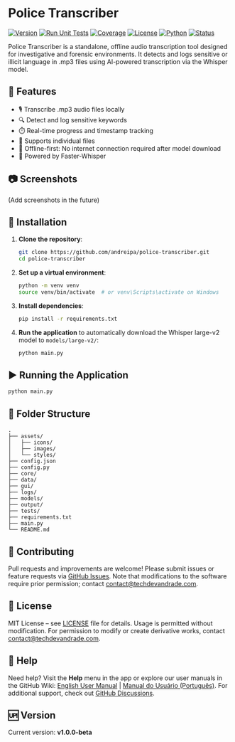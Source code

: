 # Police Transcriber

[![Version](https://img.shields.io/badge/version-v1.0.0--beta-blue)](https://github.com/andreipa/police-transcriber/releases)
[![Run Unit Tests](https://github.com/andreipa/police-transcriber/actions/workflows/tests.yaml/badge.svg?branch=main)](https://github.com/andreipa/police-transcriber/actions/workflows/tests.yaml)
[![Coverage](https://andreipa.github.io/police-transcriber/badges.svg)](https://github.com/andreipa/police-transcriber/actions/workflows/tests.yml)
[![License](https://img.shields.io/badge/license-MIT-green)](https://github.com/andreipa/police-transcriber/blob/main/LICENSE)
[![Python](https://img.shields.io/badge/python-3.8+-yellow)](https://www.python.org/downloads/)
[![Status](https://img.shields.io/badge/status-beta-orange)](https://github.com/andreipa/police-transcriber)

Police Transcriber is a standalone, offline audio transcription tool designed for investigative and forensic environments. It detects and logs sensitive or illicit language in .mp3 files using AI-powered transcription via the Whisper model.

## 🚀 Features

- 🎙️ Transcribe .mp3 audio files locally
- 🔍 Detect and log sensitive keywords
- ⏱️ Real-time progress and timestamp tracking
- 📂 Supports individual files
- 💾 Offline-first: No internet connection required after model download
- 🧠 Powered by Faster-Whisper

## 📷 Screenshots

(Add screenshots in the future)

## 🔧 Installation

1. **Clone the repository**:
   ```bash
   git clone https://github.com/andreipa/police-transcriber.git
   cd police-transcriber
   ```

2. **Set up a virtual environment**:
   ```bash
   python -m venv venv
   source venv/bin/activate  # or venv\Scripts\activate on Windows
   ```

3. **Install dependencies**:
   ```bash
   pip install -r requirements.txt
   ```

4. **Run the application** to automatically download the Whisper large-v2 model to `models/large-v2/`:
   ```bash
   python main.py
   ```

## ▶️ Running the Application

```bash
python main.py
```

## 📂 Folder Structure

```
.
├── assets/
│   ├── icons/
│   ├── images/
│   └── styles/
├── config.json
├── config.py
├── core/
├── data/
├── gui/
├── logs/
├── models/
├── output/
├── tests/
├── requirements.txt
├── main.py
└── README.md
```

## 🤝 Contributing

Pull requests and improvements are welcome! Please submit issues or feature requests via [GitHub Issues](https://github.com/andreipa/police-transcriber/issues). Note that modifications to the software require prior permission; contact contact@techdevandrade.com.

## 📄 License

MIT License – see [LICENSE](LICENSE) file for details. Usage is permitted without modification. For permission to modify or create derivative works, contact contact@techdevandrade.com.

## 🔗 Help

Need help? Visit the **Help** menu in the app or explore our user manuals in the GitHub Wiki: [English User Manual](https://github.com/andreipa/police-transcriber/wiki/User-Manual) | [Manual do Usuário (Português)](https://github.com/andreipa/police-transcriber/wiki/Manual-do-Usu%C3%A1rio). For
additional support, check out [GitHub Discussions](https://github.com/andreipa/police-transcriber/discussions).

## 🆙 Version

Current version: **v1.0.0-beta**